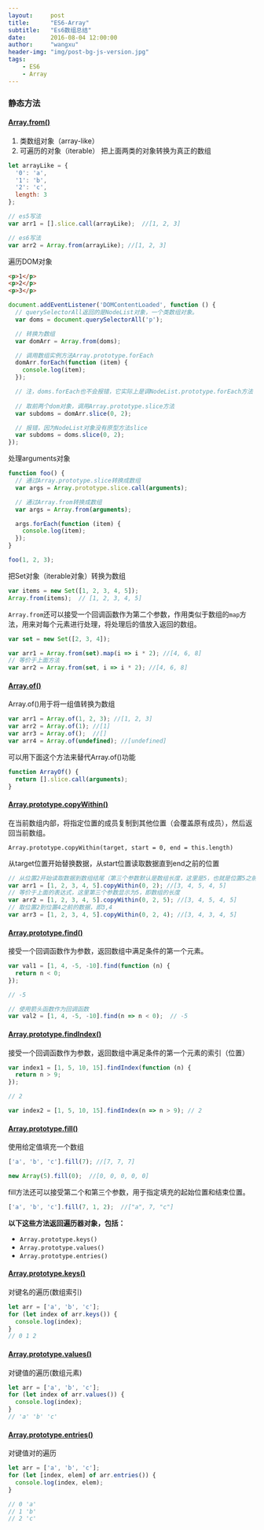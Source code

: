 ```yaml
---
layout:     post
title:      "ES6-Array"
subtitle:   "Es6数组总结"
date:       2016-08-04 12:00:00
author:     "wangxu"
header-img: "img/post-bg-js-version.jpg"
tags:
    - ES6
    - Array
---
```


### 静态方法

#### [Array.from()](https://developer.mozilla.org/en-US/docs/Web/JavaScript/Reference/Global_Objects/Array/from)

1. 类数组对象（array-like）
2. 可遍历的对象（iterable）
把上面两类的对象转换为真正的数组

```javascript
let arrayLike = {
  '0': 'a',
  '1': 'b',
  '2': 'c',
  length: 3
};

// es5写法
var arr1 = [].slice.call(arrayLike);  //[1, 2, 3]

// es6写法
var arr2 = Array.from(arrayLike); //[1, 2, 3]
```


遍历DOM对象

```html
<p>1</p>
<p>2</p>
<p>3</p>
```

```javascript
document.addEventListener('DOMContentLoaded', function () {
  // querySelectorAll返回的是NodeList对象，一个类数组对象。
  var doms = document.querySelectorAll('p');

  // 转换为数组
  var domArr = Array.from(doms);

  // 调用数组实例方法Array.prototype.forEach
  domArr.forEach(function (item) {
    console.log(item);
  });

  // 注，doms.forEach也不会报错，它实际上是调NodeList.prototype.forEach方法（继承了数组的原型方法）
  
  // 取前两个dom对象，调用Array.prototype.slice方法
  var subdoms = domArr.slice(0, 2);

  // 报错，因为NodeList对象没有原型方法slice
  var subdoms = doms.slice(0, 2);
});
```

处理arguments对象

```javascript
function foo() {
  // 通过Array.prototype.slice转换成数组
  var args = Array.prototype.slice.call(arguments);

  // 通过Array.from转换成数组
  var args = Array.from(arguments);

  args.forEach(function (item) {
    console.log(item);
  });
}

foo(1, 2, 3);
```

把Set对象（iterable对象）转换为数组

```javascript
var items = new Set([1, 2, 3, 4, 5]);
Array.from(items);  // [1, 2, 3, 4, 5]
```

`Array.from`还可以接受一个回调函数作为第二个参数，作用类似于数组的`map`方法，用来对每个元素进行处理，将处理后的值放入返回的数组。

```javascript
var set = new Set([2, 3, 4]);

var arr1 = Array.from(set).map(i => i * 2); //[4, 6, 8]
// 等价于上面方法
var arr2 = Array.from(set, i => i * 2); //[4, 6, 8]
```

#### [Array.of()](https://developer.mozilla.org/en-US/docs/Web/JavaScript/Reference/Global_Objects/Array/of)

Array.of()用于将一组值转换为数组

```javascript
var arr1 = Array.of(1, 2, 3); //[1, 2, 3]
var arr2 = Array.of(1); //[1]
var arr3 = Array.of();  //[]
var arr4 = Array.of(undefined); //[undefined]
```

可以用下面这个方法来替代Array.of()功能

```javascript
function ArrayOf() {
  return [].slice.call(arguments);
}
```

#### [Array.prototype.copyWithin()](https://developer.mozilla.org/en-US/docs/Web/JavaScript/Reference/Global_Objects/Array/copyWithin)

在当前数组内部，将指定位置的成员复制到其他位置（会覆盖原有成员），然后返回当前数组。

`Array.prototype.copyWithin(target, start = 0, end = this.length)`

从target位置开始替换数据，从start位置读取数据直到end之前的位置

```javascript
// 从位置2开始读取数据到数组结尾（第三个参数默认是数组长度，这里是5，也就是位置5之前的位置4），这里读取的数据为3, 4, 5，从位置0开始替换
var arr1 = [1, 2, 3, 4, 5].copyWithin(0, 2); //[3, 4, 5, 4, 5]
// 等价于上面的表达式，这里第三个参数显示为5，即数组的长度
var arr2 = [1, 2, 3, 4, 5].copyWithin(0, 2, 5); //[3, 4, 5, 4, 5]
// 取位置2到位置4之前的数据，即3,4
var arr3 = [1, 2, 3, 4, 5].copyWithin(0, 2, 4); //[3, 4, 3, 4, 5]
```

#### [Array.prototype.find()](https://developer.mozilla.org/en-US/docs/Web/JavaScript/Reference/Global_Objects/Array/find)

接受一个回调函数作为参数，返回数组中满足条件的第一个元素。

```javascript
var val1 = [1, 4, -5, -10].find(function (n) {
  return n < 0;
});

// -5

// 使用箭头函数作为回调函数
var val2 = [1, 4, -5, -10].find(n => n < 0);  // -5
```


#### [Array.prototype.findIndex()](https://developer.mozilla.org/en-US/docs/Web/JavaScript/Reference/Global_Objects/Array/findIndex)

接受一个回调函数作为参数，返回数组中满足条件的第一个元素的索引（位置）

```javascript
var index1 = [1, 5, 10, 15].findIndex(function (n) {
  return n > 9;
});

// 2

var index2 = [1, 5, 10, 15].findIndex(n => n > 9); // 2
```

#### [Array.prototype.fill()](https://developer.mozilla.org/en-US/docs/Web/JavaScript/Reference/Global_Objects/Array/fill)

使用给定值填充一个数组

```javascript
['a', 'b', 'c'].fill(7); //[7, 7, 7]

new Array(5).fill(0);  //[0, 0, 0, 0, 0]
```

fill方法还可以接受第二个和第三个参数，用于指定填充的起始位置和结束位置。

```javascript
['a', 'b', 'c'].fill(7, 1, 2);  //["a", 7, "c"]
```

**以下这些方法返回遍历器对象，包括：**

* `Array.prototype.keys()`
* `Array.prototype.values()`
* `Array.prototype.entries()`

#### [Array.prototype.keys()](https://developer.mozilla.org/en-US/docs/Web/JavaScript/Reference/Global_Objects/Array/keys)

对键名的遍历(数组索引)

```javascript
let arr = ['a', 'b', 'c'];
for (let index of arr.keys()) {
  console.log(index);
}
// 0 1 2
```

#### [Array.prototype.values()](https://developer.mozilla.org/en-US/docs/Web/JavaScript/Reference/Global_Objects/Array/values)

对键值的遍历(数组元素)

```javascript
let arr = ['a', 'b', 'c'];
for (let index of arr.values()) {
  console.log(index);
}
// 'a' 'b' 'c'
```

#### [Array.prototype.entries()](https://developer.mozilla.org/en-US/docs/Web/JavaScript/Reference/Global_Objects/Array/entries)

对键值对的遍历

```javascript
let arr = ['a', 'b', 'c'];
for (let [index, elem] of arr.entries()) {
  console.log(index, elem);
}

// 0 'a'
// 1 'b'
// 2 'c'
```


